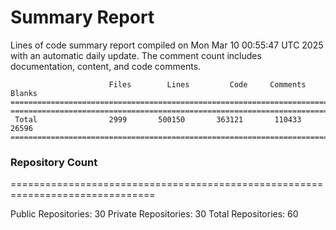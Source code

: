 # Summary Report
Lines of code summary report compiled on Mon Mar 10 00:55:47 UTC 2025 with an automatic daily update. The comment count includes documentation, content, and code comments.
```
                      Files        Lines         Code     Comments       Blanks
===============================================================================
===============================================================================
 Total                2999       500150       363121       110433        26596
===============================================================================
```

### Repository Count
===============================================================================

Public Repositories: 30
Private Repositories: 30
Total Repositories: 60

